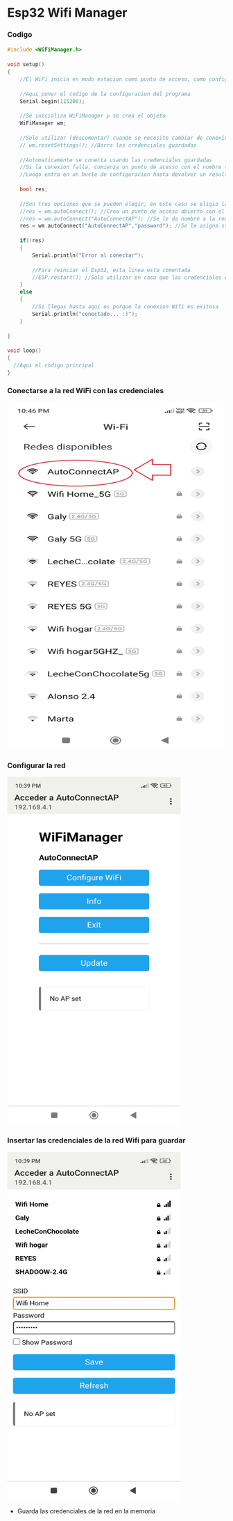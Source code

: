 # Esp32 Wifi Manager

### Codigo 
```c++
#include <WiFiManager.h> 

void setup() 
{
    //El WiFi inicia en modo estacion como punto de acceso, como configuracion inicial

    //Aqui poner el codigo de la configuracion del programa
    Serial.begin(115200);
    
    //Se inicializa WiFiManager y se crea el objeto
    WiFiManager wm;

    //Solo utilizar (descomentar) cuando se necesite cambiar de conexion Wifi   
    // wm.resetSettings(); //Borra las credenciales guardadas

    //Automaticamente se conecta usando las credenciales guardadas
    //Si la conexion falla, comienza un punto de acesso con el nombre ("AutoConnectAP") o con el nombre que se asigne
    //Luego entra en un bucle de configuracion hasta devolver un resultado exitoso

    bool res;

    //Son tres opciones que se pueden elegir, en este caso se eligio la tercera
    //res = wm.autoConnect(); //Crea un punto de acceso abierto con el nombre del Chip-ID del esp32
    //res = wm.autoConnect("AutoConnectAP"); //Se le da nombre a la red WiFi pero no se necesita contraseña para conectarse, es una red abierta
    res = wm.autoConnect("AutoConnectAP","password"); //Se le asigna ssid de la red y contraseña

    if(!res) 
    {
        Serial.println("Error al conectar");
        
        //Para reinciar el Esp32, esta linea esta comentada
        //ESP.restart(); //Solo utilizar en caso que las credenciales esten equivocadas
    } 
    else 
    {
        //Si llegas hasta aqui es porque la conexion Wifi es exitosa    
        Serial.println("conectado... :)");
    }

}

void loop() 
{
  //Aqui el codigo principal  
}
```

### Conectarse a la red WiFi con las credenciales
<img src="https://github.com/IDiegoUlises/Esp32-Wifi-Manager/blob/main/images/Modificado-WiFi.jpg" width="500" height="800" />

### Configurar la red 
<img src="https://github.com/IDiegoUlises/Esp32-Wifi-Manager/blob/main/images/Screenshot_2023-06-02-22-39-21-117_com.google.android.captiveportallogin.jpg" width="400" height="800" />

### Insertar las credenciales de la red Wifi para guardar
<img src="https://github.com/IDiegoUlises/Esp32-Wifi-Manager/blob/main/images/Screenshot_2023-06-02-22-39-51-932_com.google.android.captiveportallogin.jpg" width="400" height="800" />

* Guarda las credenciales de la red en la memoria
